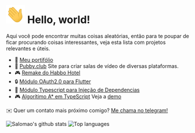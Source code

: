 <h1>
  <img style="margin: 0 auto" src="https://github.com/ABSphreak/ABSphreak/blob/master/gifs/Hi.gif" height="50">
  Hello, world!
</h1>

Aqui você pode encontrar muitas coisas aleatórias, então para te poupar de ficar procurando coisas interessantes, veja esta lista com projetos relevantes e úteis.

- 💼 [Meu portifólio](http://salomaosnff.github.io/)
- 🎵 [Pubby.club](https://pubby.club) Site para criar salas de vídeo de diversas plataformas.
- 🎮 [Remake do Habbo Hotel](https://github.com/open-hotel)
- 🔒 [Módulo OAuth2.0 para Flutter](https://github.com/salomaosnff/oauth_dio)
- 💉 [Módulo Typescript para Injeção de Dependencias](https://github.com/open-hotel/injets)
- 🎮 [Algorítimo A* em TypeScript](https://github.com/salomaosnff/A-Typescript) Veja a [demo](https://x4qqf.csb.app/)

✉️ Quer um contato mais próximo comigo? [Me chama no telegram!](https://t.me/salomaosnff)

![Salomao's github stats](https://github-readme-stats.vercel.app/api?username=salomaosnff&show_icons=true&theme=tokyonight)
![Top languages](https://github-readme-stats.anuraghazra1.vercel.app/api/top-langs/?username=salomaosnff)
